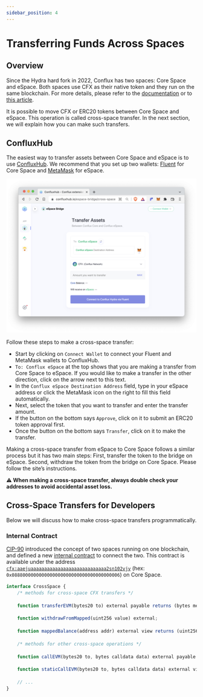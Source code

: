 ```yaml
---
sidebar_position: 4
---
```


# Transferring Funds Across Spaces

## Overview

Since the Hydra hard fork in 2022, Conflux has two spaces: Core Space and eSpace. Both spaces use CFX as their native token and they run on the same blockchain. For more details, please refer to the [documentation](https://hackmd.io/@thegaram/S15_VAwh5) or to [this article](https://medium.com/conflux-network/conflux-espace-a-high-level-overview-cdca29bc422a).

It is possible to move CFX or ERC20 tokens between Core Space and eSpace. This operation is called cross-space transfer. In the next section, we will explain how you can make such transfers.

## ConfluxHub

The easiest way to transfer assets between Core Space and eSpace is to use [ConfluxHub](https://confluxhub.io/espace-bridge/cross-space). We recommend that you set up two wallets: [Fluent](https://fluentwallet.com/) for Core Space and [MetaMask](https://metamask.io/) for eSpace.


![Locale Dropdown](./img/transferAssets.png)

Follow these steps to make a cross-space transfer:

- Start by clicking on ```Connect Wallet``` to connect your Fluent and MetaMask wallets to ConfluxHub.
- ```To: Conflux eSpace``` at the top shows that you are making a transfer from Core Space to eSpace. If you would like to make a transfer in the other direction, click on the arrow next to this text.
- In the ```Conflux eSpace Destination Address``` field, type in your eSpace address or click the MetaMask icon on the right to fill this field automatically.
- Next, select the token that you want to transfer and enter the transfer amount.
- If the button on the bottom says ```Approve```, click on it to submit an ERC20 token approval first.
- Once the button on the bottom says ```Transfer```, click on it to make the transfer.

Making a cross-space transfer from eSpace to Core Space follows a similar process but it has two main steps: First, transfer the token to the bridge on eSpace. Second, withdraw the token from the bridge on Core Space. Please follow the site’s instructions.

**⚠️ When making a cross-space transfer, always double check your addresses to avoid accidental asset loss.**

## Cross-Space Transfers for Developers

Below we will discuss how to make cross-space transfers programmatically.

### Internal Contract

[CIP-90](https://github.com/Conflux-Chain/CIPs/blob/master/CIPs/cip-90.md) introduced the concept of two spaces running on one blockchain, and defined a new [internal contract](https://hackmd.io/@thegaram/S15_VAwh5) to connect the two. This contract is available under the address [```cfx:aaejuaaaaaaaaaaaaaaaaaaaaaaaaaaaa2sn102vjv```](https://confluxscan.io/address/cfx:aaejuaaaaaaaaaaaaaaaaaaaaaaaaaaaa2sn102vjv) (hex: ```0x0888000000000000000000000000000000000006```) on Core Space.

```js
interface CrossSpace {
    /* methods for cross-space CFX transfers */

    function transferEVM(bytes20 to) external payable returns (bytes memory output);
    
    function withdrawFromMapped(uint256 value) external;

    function mappedBalance(address addr) external view returns (uint256);
    
    /* methods for other cross-space operations */

    function callEVM(bytes20 to, bytes calldata data) external payable returns (bytes memory output);

    function staticCallEVM(bytes20 to, bytes calldata data) external view returns (bytes memory output);
    
    // ...
}

```

















